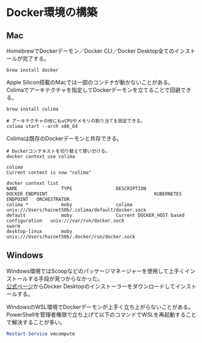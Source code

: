 # Docker環境の構築

## Mac
HomebrewでDockerデーモン／Docker CLI／Docker Desktop全てのインストールが完了する。
```shell
brew install docker
```

Apple Silicon搭載のMacでは一部のコンテナが動かないことがある。  
Colimaでアーキテクチャを指定してDockerデーモンを立てることで回避できる。
```shell
brew install colima

# アーキテクチャの他にもvCPUやメモリの割り当てを設定できる。
colima start --arch x86_64
```

Colimaは既存のDockerデーモンと共存できる。
```shell
# Dockerコンテキストを切り替えて使い分ける。
docker context use colima

colima
Current context is now "colima"

docker context list
NAME                TYPE                DESCRIPTION                               DOCKER ENDPOINT                                       KUBERNETES ENDPOINT   ORCHESTRATOR
colima *            moby                colima                                    unix:///Users/hainet50b/.colima/default/docker.sock
default             moby                Current DOCKER_HOST based configuration   unix:///var/run/docker.sock                                                 swarm
desktop-linux       moby                                                          unix:///Users/hainet50b/.docker/run/docker.sock
```

## Windows
Windows環境ではScoopなどのパッケージマネージャーを使用して上手くインストールする手段が見つからなかった。  
[公式ページ](https://www.docker.com/products/docker-desktop/)からDocker Desktopのインストーラーをダウンロードしてインストールする。

WindowsのWSL環境でDockerデーモンが上手く立ち上がらないことがある。  
PowerShellを管理者権限で立ち上げて以下のコマンドでWSLを再起動することで解決することが多い。
```PowerShell
Restart-Service vmcompute
```
